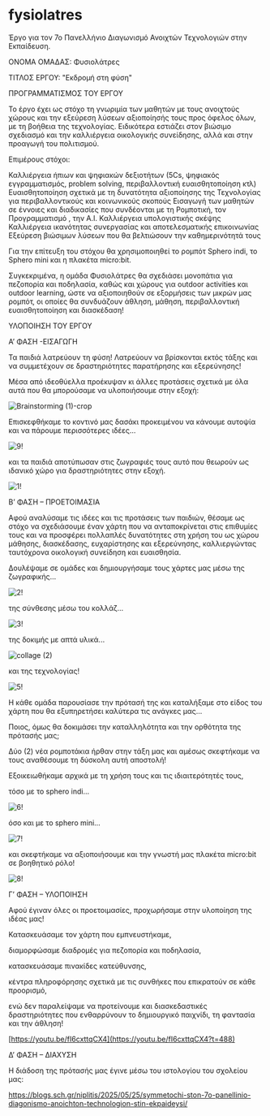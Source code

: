 # fysiolatres

Έργο για τον 7ο Πανελλήνιο Διαγωνισμό Ανοιχτών Τεχνολογιών στην Εκπαίδευση.


ΟΝΟΜΑ ΟΜΑΔΑΣ: Φυσιολάτρες

ΤΙΤΛΟΣ ΕΡΓΟΥ: "Εκδρομή στη φύση"

ΠΡΟΓΡΑΜΜΑΤΙΣΜΟΣ ΤΟΥ ΕΡΓΟΥ

Το έργο έχει ως στόχο τη γνωριμία των μαθητών με τους ανοιχτούς χώρους και την εξεύρεση λύσεων αξιοποίησής τους προς όφελος όλων, με τη βοήθεια της τεχνολογίας. Ειδικότερα εστιάζει στον βιώσιμο σχεδιασμό και την καλλιέργεια οικολογικής συνείδησης, αλλά και στην προαγωγή του πολιτισμού.

Επιμέρους στόχοι:

Καλλιέργεια ήπιων και ψηφιακών δεξιοτήτων (5Cs, ψηφιακός εγγραμματισμός, problem solving, περιβαλλοντική ευαισθητοποίηση κτλ)
Ευαισθητοποίηση σχετικά με τη δυνατότητα αξιοποίησης της Τεχνολογίας για περιβαλλοντικούς και κοινωνικούς σκοπούς
Εισαγωγή των μαθητών σε έννοιες και διαδικασίες που συνδέονται με τη Ρομποτική, τον Προγραμματισμό , την Α.Ι.
Καλλιέργεια υπολογιστικής σκέψης
Καλλιέργεια ικανότητας συνεργασίας και αποτελεσματικής επικοινωνίας
Εξεύρεση βιώσιμων λύσεων που θα βελτιώσουν την καθημερινότητά τους

Για την επίτευξη του στόχου θα χρησιμοποιηθεί το ρομπότ Sphero indi, το Sphero mini και η πλακέτα micro:bit.

Συγκεκριμένα, η ομάδα Φυσιολάτρες θα σχεδιάσει μονοπάτια για πεζοπορία και ποδηλασία, καθώς και χώρους για outdoor activities και outdoor learning, ώστε να αξιοποιηθούν σε εξορμήσεις των μικρών μας ρομπότ, οι οποίες θα συνδυάζουν άθληση, μάθηση, περιβαλλοντική ευαισθητοποίηση και διασκέδαση!



ΥΛΟΠΟΙΗΣΗ ΤΟΥ ΕΡΓΟΥ

Α’ ΦΑΣΗ -ΕΙΣΑΓΩΓΗ

Τα παιδιά λατρεύουν τη φύση! Λατρεύουν να βρίσκονται εκτός τάξης και να συμμετέχουν σε δραστηριότητες παρατήρησης και εξερεύνησης!

Μέσα από ιδεοθύελλα προέκυψαν κι άλλες προτάσεις σχετικά με όλα αυτά που θα μπορούσαμε να υλοποιήσουμε στην εξοχή:

![Brainstorming (1)-crop](https://github.com/user-attachments/assets/9d5a4ca7-d78e-4b96-9a7b-cb75b2f77719)


Επισκεφθήκαμε το κοντινό μας δασάκι προκειμένου να κάνουμε αυτοψία και να πάρουμε περισσότερες ιδέες...

![9!](https://github.com/user-attachments/assets/3381bfa6-8f46-4c17-9434-19300e23191e)


και τα παιδιά αποτύπωσαν στις ζωγραφιές τους αυτό που θεωρούν ως ιδανικό χώρο για δραστηριότητες στην εξοχή.

![1!](https://github.com/user-attachments/assets/94f64b18-2b3f-41eb-87be-632b05101539)



Β’ ΦΑΣΗ – ΠΡΟΕΤΟΙΜΑΣΙΑ

Αφού αναλύσαμε τις ιδέες και τις προτάσεις των παιδιών, θέσαμε ως στόχο να σχεδιάσουμε έναν χάρτη που να ανταποκρίνεται στις επιθυμίες τους και να προσφέρει πολλαπλές δυνατότητες στη χρήση του ως χώρου μάθησης, διασκέδασης, ευχαρίστησης και εξερεύνησης, καλλιεργώντας ταυτόχρονα οικολογική συνείδηση και ευαισθησία.

Δουλέψαμε σε ομάδες και δημιουργήσαμε τους χάρτες μας μέσω της ζωγραφικής...

![2!](https://github.com/user-attachments/assets/1e3f2160-c570-4058-8c80-7076c605e4c2)


της σύνθεσης μέσω του κολλάζ...

![3!](https://github.com/user-attachments/assets/112cc739-815a-4063-a756-b4303ee69123)


της δοκιμής με απτά υλικά...

![collage (2)](https://github.com/user-attachments/assets/b9cf1a39-749d-4621-a353-fb9514b35a7e)


και της τεχνολογίας!

![5!](https://github.com/user-attachments/assets/ae995582-d42d-4efd-b6d5-7f81712e5427)


Η κάθε ομάδα παρουσίασε την πρότασή της και καταλήξαμε στο είδος του χάρτη που θα εξυπηρετήσει καλύτερα τις ανάγκες μας...

Ποιος, όμως θα δοκιμάσει την καταλληλότητα και την ορθότητα της πρότασής μας;

Δύο (2) νέα ρομποτάκια ήρθαν στην τάξη μας και αμέσως σκεφτήκαμε να τους αναθέσουμε τη δύσκολη αυτή αποστολή!

Εξοικειωθήκαμε αρχικά με τη χρήση τους και τις ιδιαιτερότητές τους,

τόσο με το sphero indi...

![6!](https://github.com/user-attachments/assets/5ed8eddf-b832-44f9-b827-4028812ed211)


όσο και με το sphero mini...

![7!](https://github.com/user-attachments/assets/a53aa999-1832-4cfe-beb7-0d7f764df3cf)


και σκεφτήκαμε να αξιοποιήσουμε και την γνωστή μας πλακέτα micro:bit σε βοηθητικό ρόλο!

![8!](https://github.com/user-attachments/assets/42addbb3-87a4-404b-8259-d1f4b3e72b12)





Γ’ ΦΑΣΗ – ΥΛΟΠΟΙΗΣΗ

Αφού έγιναν όλες οι προετοιμασίες, προχωρήσαμε στην υλοποίηση της ιδέας μας!

Κατασκευάσαμε τον χάρτη που εμπνευστήκαμε,

διαμορφώσαμε διαδρομές για πεζοπορία και ποδηλασία,

κατασκευάσαμε πινακίδες κατεύθυνσης,

κέντρα πληροφόρησης σχετικά με τις συνθήκες που επικρατούν σε κάθε προορισμό,

ενώ δεν παραλείψαμε να προτείνουμε και διασκεδαστικές δραστηριότητες που ενθαρρύνουν το δημιουργικό παιχνίδι, τη φαντασία και την άθληση!

[https://youtu.be/fI6cxttqCX4](https://youtu.be/fI6cxttqCX4?t=488)


Δ’ ΦΑΣΗ – ΔΙΑΧΥΣΗ

Η διάδοση της πρότασής μας έγινε μέσω του ιστολογίου του σχολείου μας:

https://blogs.sch.gr/niplitis/2025/05/25/symmetochi-ston-7o-panellinio-diagonismo-anoichton-technologion-stin-ekpaideysi/

